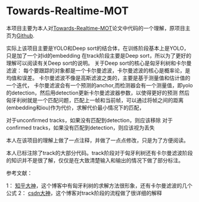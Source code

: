 # Towards-Realtime-MOT
本项目主要为本人对[Towards-Realtime-MOT](https://arxiv.org/pdf/1909.12605v1.pdf)论文中代码的一个理解，原项目主页为[Github](https://github.com/Zhongdao/Towards-Realtime-MOT).

实际上该项目主要是YOLO和Deep sort的结合体，在训练阶段基本上是YOLO，只是加了一个对id的embedding
在track阶段主要是Deep sort，所以为了更好的理解可以阅读有关Deep sort的说明。
关于Deep sort的核心是匈牙利树和卡尔曼滤波：
每个要跟踪的对象都是一个卡尔曼滤波，卡尔曼滤波的核心是概率论，是均值和误差。
卡尔曼滤波不像是高斯滤波之类的，主要是基于测量值和估计值的一个迭代， 
卡尔曼滤波会有一个预测的anchor,而检测器会有一个测量值，即yolo的detection，然后用detection更新卡尔曼滤波器参数，以使得更好的预测
然后匈牙利树就是一个匹配问题，匹配上一帧和当前帧，可以通过将帧之间的距离(embedding和iou)作为代价，求解代价最小情况下的匹配，

对于unconfirmed tracks，如果没有匹配到detection，则应该移除
对于confirmed tracks，如果没有匹配到detection，则应该视为丢失

本人在该项目的理解上做了一点注释，并做了一点点修改，只是为了方便阅读。

本人已标注除了track的大部分代码。track阶段对于匈牙利树还有卡尔曼滤波阶段的知识并不是很了解，仅仅是在大致清楚输入和输出的情况下做了部分标注。


参考文献：  

1： [知乎大神](https://zhuanlan.zhihu.com/p/90835266)，这个博客中有匈牙利树的求解方法很形象，还有卡尔曼滤波的几个公式
2： [csdn大神](https://blog.csdn.net/sgfmby1994/article/details/98517210)，这个博客对track阶段的流程做了很详细的解释
